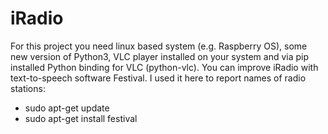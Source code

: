 # iRadio
 
For this project you need linux based system (e.g. Raspberry OS), some new version of Python3, VLC player installed on your system and via pip installed Python binding for VLC (python-vlc). You can improve iRadio with text-to-speech software Festival. I used it here to report names of radio stations:

 - sudo apt-get update
 - sudo apt-get install festival 

